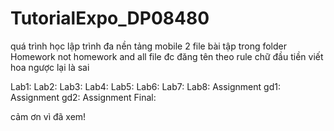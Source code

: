 # TutorialExpo_DP08480

quá trình học lập trình đa nền tảng mobile 2
file bài tập trong folder Homework not homework
and all file đc đăng tên theo rule chữ đầu tiền viết hoa
ngược lại là sai

Lab1:<done> <lms>
Lab2:<done><lms>
Lab3:<done><lms>
Lab4:<done><lms>
Lab5:<working><lms>
Lab6:<waiting><lms>
Lab7:<waiting><lms>
Lab8:<waiting><lms>
Assignment gd1:<done><lms>
Assignment gd2:<waiting>
Assignment Final:<waiting>

cảm ơn vì đã xem!
